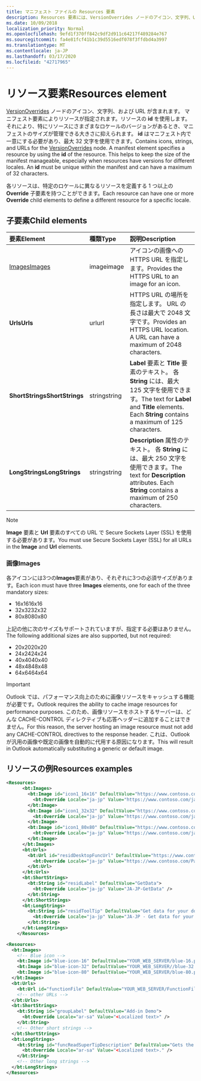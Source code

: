 ```yaml
---
title: マニフェスト ファイルの Resources 要素
description: Resources 要素には、VersionOverrides ノードのアイコン、文字列、URL が含まれます。
ms.date: 10/09/2018
localization_priority: Normal
ms.openlocfilehash: 9efd1f370ff842c9df2d911c64217f489284e767
ms.sourcegitcommit: fa4e81fcf41b1c39d5516edf078f3ffdbd4a3997
ms.translationtype: MT
ms.contentlocale: ja-JP
ms.lasthandoff: 03/17/2020
ms.locfileid: "42717965"
---
```

# <a name="resources-element"></a><span data-ttu-id="b2b4d-103">リソース要素</span><span class="sxs-lookup"><span data-stu-id="b2b4d-103">Resources element</span></span>

<span data-ttu-id="b2b4d-p101">[VersionOverrides](versionoverrides.md) ノードのアイコン、文字列、および URL が含まれます。 マニフェスト要素によりリソースが指定されます。リソースの **id** を使用します。 それにより、特にリソースにさまざまなロケールのバージョンがあるとき、マニフェストのサイズが管理できる大きさに抑えられます。 **id** はマニフェスト内で一意にする必要があり、最大 32 文字を使用できます。</span><span class="sxs-lookup"><span data-stu-id="b2b4d-p101">Contains icons, strings, and URLs for the [VersionOverrides](versionoverrides.md) node. A manifest element specifies a resource by using the **id** of the resource. This helps to keep the size of the manifest manageable, especially when resources have versions for different locales. An **id** must be unique within the manifest and can have a maximum of 32 characters.</span></span>

<span data-ttu-id="b2b4d-108">各リソースは、特定のロケールに異なるリソースを定義する 1 つ以上の **Override** 子要素を持つことができます。</span><span class="sxs-lookup"><span data-stu-id="b2b4d-108">Each resource can have one or more **Override** child elements to define a different resource for a specific locale.</span></span>

## <a name="child-elements"></a><span data-ttu-id="b2b4d-109">子要素</span><span class="sxs-lookup"><span data-stu-id="b2b4d-109">Child elements</span></span>

|  <span data-ttu-id="b2b4d-110">要素</span><span class="sxs-lookup"><span data-stu-id="b2b4d-110">Element</span></span> |  <span data-ttu-id="b2b4d-111">種類</span><span class="sxs-lookup"><span data-stu-id="b2b4d-111">Type</span></span>  |  <span data-ttu-id="b2b4d-112">説明</span><span class="sxs-lookup"><span data-stu-id="b2b4d-112">Description</span></span>  |
|:-----|:-----|:-----|
|  [<span data-ttu-id="b2b4d-113">Images</span><span class="sxs-lookup"><span data-stu-id="b2b4d-113">Images</span></span>](#images)            |  <span data-ttu-id="b2b4d-114">image</span><span class="sxs-lookup"><span data-stu-id="b2b4d-114">image</span></span>   |  <span data-ttu-id="b2b4d-115">アイコンの画像への HTTPS URL を指定します。</span><span class="sxs-lookup"><span data-stu-id="b2b4d-115">Provides the HTTPS URL to an image for an icon.</span></span> |
|  <span data-ttu-id="b2b4d-116">**Urls**</span><span class="sxs-lookup"><span data-stu-id="b2b4d-116">**Urls**</span></span>                |  <span data-ttu-id="b2b4d-117">url</span><span class="sxs-lookup"><span data-stu-id="b2b4d-117">url</span></span>     |  <span data-ttu-id="b2b4d-p102">HTTPS URL の場所を指定します。 URL の長さは最大で 2048 文字です。</span><span class="sxs-lookup"><span data-stu-id="b2b4d-p102">Provides an HTTPS URL location. A URL can have a maximum of 2048 characters.</span></span> |
|  <span data-ttu-id="b2b4d-120">**ShortStrings**</span><span class="sxs-lookup"><span data-stu-id="b2b4d-120">**ShortStrings**</span></span> |  <span data-ttu-id="b2b4d-121">string</span><span class="sxs-lookup"><span data-stu-id="b2b4d-121">string</span></span>  |  <span data-ttu-id="b2b4d-p103">**Label** 要素と **Title** 要素のテキスト。 各 **String** には、最大 125 文字を使用できます。</span><span class="sxs-lookup"><span data-stu-id="b2b4d-p103">The text for **Label** and **Title** elements. Each **String** contains a maximum of 125 characters.</span></span>|
|  <span data-ttu-id="b2b4d-124">**LongStrings**</span><span class="sxs-lookup"><span data-stu-id="b2b4d-124">**LongStrings**</span></span>  |  <span data-ttu-id="b2b4d-125">string</span><span class="sxs-lookup"><span data-stu-id="b2b4d-125">string</span></span>  | <span data-ttu-id="b2b4d-p104">**Description** 属性のテキスト。 各 **String** には、最大 250 文字を使用できます。</span><span class="sxs-lookup"><span data-stu-id="b2b4d-p104">The text for **Description** attributes. Each **String** contains a maximum of 250 characters.</span></span>|

> [!NOTE]
> <span data-ttu-id="b2b4d-128">**Image** 要素と **Url** 要素のすべての URL で Secure Sockets Layer (SSL) を使用する必要があります。</span><span class="sxs-lookup"><span data-stu-id="b2b4d-128">You must use Secure Sockets Layer (SSL) for all URLs in the **Image** and **Url** elements.</span></span>

### <a name="images"></a><span data-ttu-id="b2b4d-129">画像</span><span class="sxs-lookup"><span data-stu-id="b2b4d-129">Images</span></span>
<span data-ttu-id="b2b4d-130">各アイコンには3つの**Images**要素があり、それぞれに3つの必須サイズがあります。</span><span class="sxs-lookup"><span data-stu-id="b2b4d-130">Each icon must have three **Images** elements, one for each of the three mandatory sizes:</span></span>

- <span data-ttu-id="b2b4d-131">16x16</span><span class="sxs-lookup"><span data-stu-id="b2b4d-131">16x16</span></span>
- <span data-ttu-id="b2b4d-132">32x32</span><span class="sxs-lookup"><span data-stu-id="b2b4d-132">32x32</span></span>
- <span data-ttu-id="b2b4d-133">80x80</span><span class="sxs-lookup"><span data-stu-id="b2b4d-133">80x80</span></span>

<span data-ttu-id="b2b4d-134">上記の他に次のサイズもサポートされていますが、指定する必要はありません。</span><span class="sxs-lookup"><span data-stu-id="b2b4d-134">The following additional sizes are also supported, but not required:</span></span>

- <span data-ttu-id="b2b4d-135">20x20</span><span class="sxs-lookup"><span data-stu-id="b2b4d-135">20x20</span></span>
- <span data-ttu-id="b2b4d-136">24x24</span><span class="sxs-lookup"><span data-stu-id="b2b4d-136">24x24</span></span>
- <span data-ttu-id="b2b4d-137">40x40</span><span class="sxs-lookup"><span data-stu-id="b2b4d-137">40x40</span></span>
- <span data-ttu-id="b2b4d-138">48x48</span><span class="sxs-lookup"><span data-stu-id="b2b4d-138">48x48</span></span>
- <span data-ttu-id="b2b4d-139">64x64</span><span class="sxs-lookup"><span data-stu-id="b2b4d-139">64x64</span></span>

> [!IMPORTANT] 
> <span data-ttu-id="b2b4d-140">Outlook では、パフォーマンス向上のために画像リソースをキャッシュする機能が必要です。</span><span class="sxs-lookup"><span data-stu-id="b2b4d-140">Outlook requires the ability to cache image resources for performance purposes.</span></span> <span data-ttu-id="b2b4d-141">このため、画像リソースをホストするサーバーは、どんな CACHE-CONTROL ディレクティブも応答ヘッダーに追加することはできません。</span><span class="sxs-lookup"><span data-stu-id="b2b4d-141">For this reason, the server hosting an image resource must not add any CACHE-CONTROL directives to the response header.</span></span> <span data-ttu-id="b2b4d-142">これは、Outlook が汎用の画像や既定の画像を自動的に代用する原因になります。</span><span class="sxs-lookup"><span data-stu-id="b2b4d-142">This will result in Outlook automatically substituting a generic or default image.</span></span>    

## <a name="resources-examples"></a><span data-ttu-id="b2b4d-143">リソースの例</span><span class="sxs-lookup"><span data-stu-id="b2b4d-143">Resources examples</span></span> 

```XML
<Resources>
      <bt:Images>
        <bt:Image id="icon1_16x16" DefaultValue="https://www.contoso.com/icon_default.png">
          <bt:Override Locale="ja-jp" Value="https://www.contoso.com/ja-jp16-icon_default.png" />
        </bt:Image>
        <bt:Image id="icon1_32x32" DefaultValue="https://www.contoso.com/icon_default.png">
          <bt:Override Locale="ja-jp" Value="https://www.contoso.com/ja-jp32-icon_default.png" />
        </bt:Image>
        <bt:Image id="icon1_80x80" DefaultValue="https://www.contoso.com/icon_default.png">
          <bt:Override Locale="ja-jp" Value="https://www.contoso.com/ja-jp80-icon_default.png" />
        </bt:Image>
      </bt:Images>
      <bt:Urls>
        <bt:Url id="residDesktopFuncUrl" DefaultValue="https://www.contoso.com/Pages/Home.aspx">
          <bt:Override Locale="ja-jp" Value="https://www.contoso.com/Pages/Home.aspx" />
        </bt:Url>
      </bt:Urls>
      <bt:ShortStrings>
        <bt:String id="residLabel" DefaultValue="GetData">
          <bt:Override Locale="ja-jp" Value="JA-JP-GetData" />
        </bt:String>
      </bt:ShortStrings>
      <bt:LongStrings>
        <bt:String id="residToolTip" DefaultValue="Get data for your document.">
          <bt:Override Locale="ja-jp" Value="JA-JP - Get data for your document." />
        </bt:String>
      </bt:LongStrings>
    </Resources>
```

```xml
<Resources>
  <bt:Images>
    <!-- Blue icon -->
    <bt:Image id="blue-icon-16" DefaultValue="YOUR_WEB_SERVER/blue-16.png"/>
    <bt:Image id="blue-icon-32" DefaultValue="YOUR_WEB_SERVER//blue-32.png"/>
    <bt:Image id="blue-icon-80" DefaultValue="YOUR_WEB_SERVER/blue-80.png"/>
  </bt:Images>
  <bt:Urls>
    <bt:Url id="functionFile" DefaultValue="YOUR_WEB_SERVER/FunctionFile/Functions.html"/>
    <!-- other URLs -->
  </bt:Urls>
  <bt:ShortStrings>
    <bt:String id="groupLabel" DefaultValue="Add-in Demo">
      <bt:Override Locale="ar-sa" Value="<Localized text>" />
    </bt:String>
    <!-- Other short strings -->
  </bt:ShortStrings>
  <bt:LongStrings>
    <bt:String id="funcReadSuperTipDescription" DefaultValue="Gets the subject of the message or appointment.">
      <bt:Override Locale="ar-sa" Value="<Localized text>." />
    </bt:String>
    <!-- Other long strings -->
  </bt:LongStrings>
</Resources>
```
